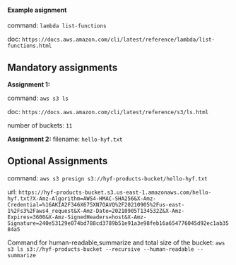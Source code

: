 #### Example asignment

command: `lambda list-functions`

doc: `https://docs.aws.amazon.com/cli/latest/reference/lambda/list-functions.html`

## Mandatory assignments

**Assignment 1:**

command: `aws s3 ls`

doc: `https://docs.aws.amazon.com/cli/latest/reference/s3/ls.html`

number of buckets: `11`

**Assignment 2:**
filename: `hello-hyf.txt`

## Optional Assignments

command: `aws s3 presign s3://hyf-products-bucket/hello-hyf.txt`

url: `https://hyf-products-bucket.s3.us-east-1.amazonaws.com/hello-hyf.txt?X-Amz-Algorithm=AWS4-HMAC-SHA256&X-Amz-Credential=%16AKIA2F346X675XN7OAVQ%2F20210905%2Fus-east-1%2Fs3%2Faws4_request&X-Amz-Date=20210905T134532Z&X-Amz-Expires=3600&X-Amz-SignedHeaders=host&X-Amz-Signature=240e53129e074bd788cd3789b51e91a3e98feb16a654776045d92ec1ab3584a5 `

Command for human-readable,summarize and total size of the bucket:
`aws s3 ls s3://hyf-products-bucket --recursive --human-readable --summarize`
